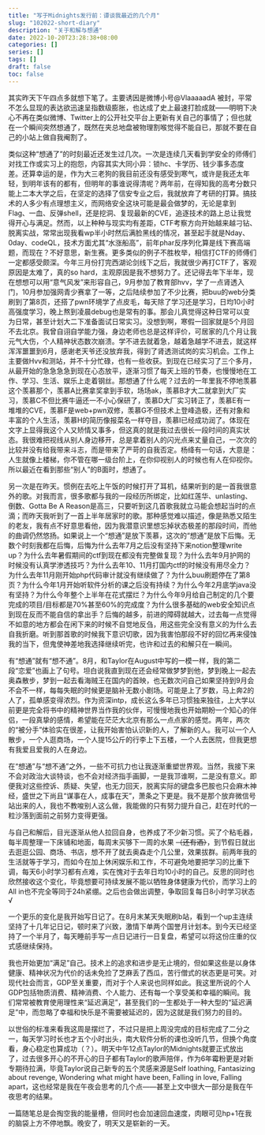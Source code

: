 ```yaml
---
title: "写于Midnights发行前：谭谈我最近的几个月"
slug: "102022-short-diary"
description: "关于和解与想通"
date: 2022-10-20T23:28:38+08:00
categories: []
series: []
tags: []
draft: false
toc: false
---
```


其实昨天下午四点多就想下笔了。主要诱因是微博小号@VlaaaaadA 被封，平常不怎么显现的表达欲迅速呈指数级膨胀，也达成了史上最速打脸成就——明明下决心不再在类似微博、Twitter上的公开社交平台上更新有关自己的事情了；但也就在一个瞬间突然想通了，既然在夹总地盘被物理割喉觉得不能自已，那就不要在自己的小站上做自我阉割了。

类似这种“想通了”的时刻最近还发生过几次。一次是连续几天看到学安全的师傅们对找工作或实习上的抱怨，内容其实大同小异：锁hc、卡学历、钱少事多态度差。还算幸运的是，作为大三老狗的我目前还没有感受到寒气，或许是我还太年轻，到明年该有的都有，但明年的事谁说得清呢？两年前，在得知我的高考分数只能上二本大学之后，在坚定的选择了信安专业之后，我就放弃了考研的打算。搞技术的人多少有点理想主义，而网络安全这块可能是最会做梦的，无论是拿到Flag、一血、反弹shell，还是挖洞、复现最新的CVE，追逐技术的路上总让我觉得开心与满足。然而，以上种种与现实均有差距，CTF考察方向开始越来越刁钻、脱离实战，常常出现我看wp半小时然后满脸黑线的情况，甚至起手就是Nday、0day、codeQL，技术方面尤其“水涨船高”，前年phar反序列化算是线下赛高端题，而现在？不好意思，新生赛。更多类似的例子不胜枚举，相信打CTF的师傅们一定都感受颇深。今年三月份打完西湖论剑线下之后，我就很少再打CTF了，客观原因是太难了，真的so hard，主观原因是我不想努力了。还记得去年下半年，现在想想可以用“意气风发”来形容自己，9月参加了教育部hvv，学了一点肾透入门，10月参加强网青少赛拿了一等，之后陆续参加了不少比赛，把buu的web分类刷到了第8页，还搭了pwn环境学了点皮毛，每天除了学习还是学习，日均10小时高强度学习，晚上熬到凌晨debug也是常有的事。那会儿真觉得这种日常可以变为日常，甚至计划大二下准备面试日常实习。没想到啊，寒假一回家就是5个月回不去北京。我曾自诩自学能力强，身边老师也总是这样评价，可居家的几个月让我元气大伤，个人精神状态数次崩溃。学不进去就着急，越着急越学不进去，就这样浑浑噩噩到6月，感谢老天爷还没放弃我，得到了肾透测试岗的实习机会。工作上主要做Hvv和测站，并不十分忙碌，也有一些收获。到现在已经实习了三个多月，从最开始的急急急急到现在心态放平，逐渐习惯了每天上班的节奏，也慢慢地在工作、学习、生活、娱乐上走着钢丝。那想通了什么呢？过去的一年里我不停地羡慕这个羡慕那个，羡慕A比赛拿奖拿到手软，场场ak，羡慕B才大二就拿到大厂实习，羡慕C不但比赛牛逼还一不小心保研了，羡慕D大厂实习转正了，羡慕E有一堆堆的CVE，羡慕F是web+pwn双修，羡慕G不但技术上登峰造极，还有对象和丰富的个人生活，羡慕H的简历像报菜名一样夺目，羡慕I已经成功润了。体现在文字上显得我这个人又矫情又事多，但这真的就是我过去很长一段时间的真实状态。我很难把视线从别人身边移开，总是拿着别人的闪光点来丈量自己，一次次的比较并没有给我带来斗志，而是带来了严苛的自我否定。杨绛有一句话，大意是：人生就像上楼梯，你不管在哪一级台阶上，在你仰视别人的时候也有人在仰视你。所以最近在看到那些“别人”的B面时，想通了。

另一次是在昨天。惯例在去吃上午饭的时候打开了耳机，结果听到的是一首我很意外的歌。对我而言，很多歌都与我的一段经历所绑定，比如红莲华、unlasting、倒数、Gotta Be A Reason是高三，只要听到这几首歌我就立马能会想起当时的点滴；而昨天我听到了一首上半年居家时的歌。那种感觉难以描述，像是熟悉又陌生的老友，我有点不好意思看他，因为我潜意识里想忘掉状态极差的那段时间，而他的曲调仍然悠扬。如果说上一个“想通”是放下羡慕，这次的“想通”是放下后悔。无数个时刻我都在后悔，后悔为什么去年7月之后没有坚持下来notion整理write up？为什么去年暑假期间的ctf到现在都没有完整做复现？为什么去年9月护网的时候没有认真学渗透技巧？为什么去年10、11月打国内ctf的时候没有用尽全力？为什么去年11月刚开始php代码审计就没有继续做了？为什么buu刷题停在了第8页？为什么今年1月开始听软件分析的课之后没有持续？为什么今年2月底学java没有坚持？为什么今年整个上半年在花式摆烂？为什么今年9月给自己制定的几个要完成的项目/目标都是70%甚至60%的完成度？为什么很多基础的web安全知识点到现在反而不能自信的拿出手？后悔的越多，前进的障碍就越大，过去每一点觉得不如意的地方都会在闲下来的时候不自觉地反刍，用这些完全没有意义的为什么去自我折磨。听到那首歌的时候我下意识切歌，因为我害怕那段不好的回忆再来侵蚀我的当下，但鬼使神差地我选择继续听完，也许和过去的和解只在一瞬间。

有“想通”就有“想不通”。8月，和Taylor在August中写的一模一样，我的第二段“恋爱”也画上了句号。坦白说我直到现在还会经常做梦梦到他，梦到晚上一起去奥森散步，梦到一起去看海贼王在国内的首映，也无数次问自己如果坚持到9月会不会不一样，每每失眠的时候更是脑补无数小剧场。可能是上了岁数，马上奔2的人了，孤单感变得浓烈。作为资深intp，成长这么多年已习惯独来独往，上大学以前更是完全将书中的精神世界当作我的伙伴，可慢慢地我也开始期盼一个知心的伴侣，一段真挚的感情，希望能在茫茫大北京有那么一点点家的感觉。两年，两次的“被分手”体验实在很差，让我开始害怕认识新的人，了解新的人。我可以一个人散步，一个人逛商场，一个人提15公斤的行李上下五楼，一个人去医院，但我更想有我爱且爱我的人在身边。

在“想通”与“想不通”之外，一些不可抗力也让我逐渐重塑世界观。当然，我接下来不会对政治大谈特谈，也不会对经济指手画脚，一是我邒谁啊，二是没有意义。即便我对这些控诉、质疑、失望，也无力回天，脱离实际的键盘多巴胺也只会麻木神经，盛世之下尚且“谋事在人，成事在天”，萧条之下更是。我不是那个放弃微信号站出来的人，我也不教唆别人这么做，我能做的只有努力提升自己，赶在时代的一粒沙落到面前之前努力变得更强。

与自己和解后，目光逐渐从他人拉回自身，也养成了不少新习惯。买了个粘毛器，每半周整理一下床铺和地面，每周末买够下一周的水果 ~~（还有酒）~~，到节假日就出去逛逛公园、商场、书店，想不开了就去奥森走个几公里，效果拔群。前两年我的生活就等于学习，而如今在加上休闲娱乐和工作，不可避免地要把学习的比重下调，每天6小时学习都有点难，实在愧对于去年日均10小时的自己。反思的同时也欣然接收这个变化，毕竟想要可持续发展不能以牺牲身体健康为代价，而学习上的All in也不完全等同于24h紧绷。之后也会做出调整，争取回复每日8小时学习状态√

一个更乐的变化是我开始写日记了。在8月末某天失眠刷b站，看到一个up主连续坚持了十几年记日记，顿时来了兴致，激情下单两个国誉月计划本。到今天已经坚持了一个半月了，每天睡前手写一点日记进行一日复盘，希望可以将这份庄重的仪式感继续保持。

我也开始更加“满足”自己。技术上的追求和进步是无止境的，但如果这些是以身体健康、精神状况为代价的话未免捡了芝麻丢了西瓜，苦行僧式的状态更是可笑。对现代社会而言，GDP至关重要，而对于个人来说也同样如此。我这里所说的个人GDP包括物质消费、精神消费、个人能力、还有每一个享受美和幸福的瞬间。我们常常被教育使用理性来“延迟满足”，甚至我们的一生都处于一种大型的“延迟满足”中，而忽略了幸福和快乐是不需要被延迟的，因为这就是我们努力的目的。

以世俗的标准来看我这周是摆烂了，不过只是把上周没完成的目标完成了二分之一，每天学习时长也才五个小时出头，南大软件分析的课也没听几节，但换个角度看，身心稳定也算成功（？）。明天中午12点Taylor的Midnights就要正式放出了，过去很多开心的不开心的日子都有Taylor的歌声陪伴，作为6年霉粉更是对新专期待拉满，毕竟Taylor说自己新专的五个灵感来源是Self loathing, Fantasizing about revenge, Wondering what might have been, Falling in love, Falling apart，这也经常是我在午夜会思考的几个点——甚至上文中很大一部分是我在午夜思考的结果。

一篇随笔总是会掏空我的能量槽，但同时也会加速回血速度，肉眼可见hp+1在我的脑袋上方不停地飘。晚安了，明天又是崭新的一天。